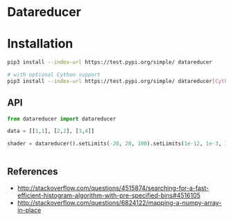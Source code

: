 # Datareducer

# Installation
```bash
pip3 install --index-url https://test.pypi.org/simple/ datareducer

# with optional Cython support
pip3 install --index-url https://test.pypi.org/simple/ datareducer[Cython]

```

## API

```python
from datareducer import datareducer

data = [[1,1], [2,2], [3,4]]

shader = datareducer().setLimits(-20, 20, 100).setLimits(1e-12, 1e-3, 100, scale_type='log10')



```

## References
* http://stackoverflow.com/questions/4515874/searching-for-a-fast-efficient-histogram-algorithm-with-pre-specified-bins#4516105
* http://stackoverflow.com/questions/6824122/mapping-a-numpy-array-in-place


